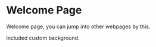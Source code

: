 # Welcome Page

Welcome page, you can jump into other webpages by this.

Included custom background.

